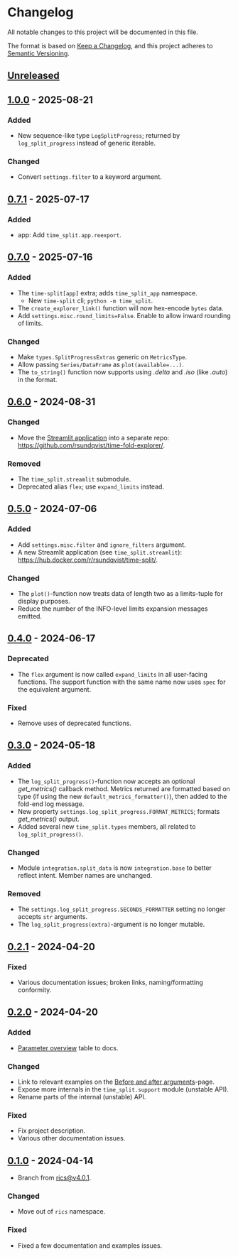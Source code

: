 # Changelog

All notable changes to this project will be documented in this file.

The format is based on [Keep a Changelog](https://keepachangelog.com/en/1.0.0/),
and this project adheres to [Semantic Versioning](https://semver.org/spec/v2.0.0.html).

## [Unreleased]

## [1.0.0] - 2025-08-21

### Added
- New sequence-like type `LogSplitProgress`; returned by `log_split_progress` instead of generic iterable.

### Changed
- Convert `settings.filter` to a keyword argument.

## [0.7.1] - 2025-07-17

### Added
* app: Add `time_split.app.reexport`.

## [0.7.0] - 2025-07-16

### Added
- The `time-split[app]` extra; adds `time_split_app` namespace.
  * New `time-split` cli; `python -m time_split`.
- The `create_explorer_link()` function will now hex-encode `bytes` data.
- Add `settings.misc.round_limits=False`. Enable to allow inward rounding of limits.

### Changed
- Make `types.SplitProgressExtras` generic on `MetricsType`.
- Allow passing `Series/DataFrame` as `plot(available=...)`.
- The `to_string()` function now supports using _.delta_ and _.iso_ (like _.auto_) in the format.

## [0.6.0] - 2024-08-31

### Changed
- Move the [Streamlit application](https://time-split.streamlit.app/) into a 
  separate repo: https://github.com/rsundqvist/time-fold-explorer/.

### Removed
- The `time_split.streamlit` submodule.
- Deprecated alias `flex`; use `expand_limits` instead.

## [0.5.0] - 2024-07-06

### Added
- Add `settings.misc.filter` and `ignore_filters` argument.
- A new Streamlit application (see `time_split.streamlit`): https://hub.docker.com/r/rsundqvist/time-split/.

### Changed
- The `plot()`-function now treats data of length two as a limits-tuple for display purposes.
- Reduce the number of the INFO-level limits expansion messages emitted.

## [0.4.0] - 2024-06-17

### Deprecated
- The `flex` argument is now called `expand_limits` in all user-facing functions. The support function with the same 
  name now uses `spec` for the equivalent argument.

### Fixed
- Remove uses of deprecated functions.

## [0.3.0] - 2024-05-18

### Added
- The `log_split_progress()`-function now accepts an optional _get_metrics()_ callback method. Metrics returned are 
  formatted based on type (if using the new `default_metrics_formatter()`), then added to the fold-end log message.
- New property `settings.log_split_progress.FORMAT_METRICS`; formats _get_metrics()_ output.
- Added several new `time_split.types` members, all related to `log_split_progress()`.

### Changed
- Module `integration.split_data` is now `integration.base` to better reflect intent. Member names are unchanged.

### Removed
- The `settings.log_split_progress.SECONDS_FORMATTER` setting no longer accepts `str` arguments.
- The `log_split_progress(extra)`-argument is no longer mutable.

## [0.2.1] - 2024-04-20

### Fixed
- Various documentation issues; broken links, naming/formatting conformity.

## [0.2.0] - 2024-04-20

### Added
* [Parameter overview](https://time-split.readthedocs.io/en/latest/guide/parameters.html) table to docs.

### Changed
* Link to relevant examples on the
  [Before and after arguments](https://time-split.readthedocs.io/en/latest/guide/spans.html)-page.
* Expose more internals in the `time_split.support` module (unstable API).
* Rename parts of the internal (unstable) API.

### Fixed
* Fix project description.
* Various other documentation issues.

## [0.1.0] - 2024-04-14

* Branch from [rics@v4.0.1](https://github.com/rsundqvist/rics/blob/v4.0.1/CHANGELOG.md).

### Changed
* Move out of `rics` namespace.

### Fixed
* Fixed a few documentation and examples issues.

[Unreleased]: https://github.com/rsundqvist/time-split/compare/v1.0.0...HEAD
[1.0.0]: https://github.com/rsundqvist/time-split/compare/v0.7.1...v1.0.0
[0.7.1]: https://github.com/rsundqvist/time-split/compare/v0.7.0...v0.7.1
[0.7.0]: https://github.com/rsundqvist/time-split/compare/v0.6.0...v0.7.0
[0.6.0]: https://github.com/rsundqvist/time-split/compare/v0.5.0...v0.6.0
[0.5.0]: https://github.com/rsundqvist/time-split/compare/v0.4.0...v0.5.0
[0.4.0]: https://github.com/rsundqvist/time-split/compare/v0.3.0...v0.4.0
[0.3.0]: https://github.com/rsundqvist/time-split/compare/v0.2.1...v0.3.0
[0.2.1]: https://github.com/rsundqvist/time-split/compare/v0.2.0...v0.2.1
[0.2.0]: https://github.com/rsundqvist/time-split/compare/v0.1.0...v0.2.0
[0.1.0]: https://github.com/rsundqvist/time-split/compare/v0.0.0...v0.1.0
